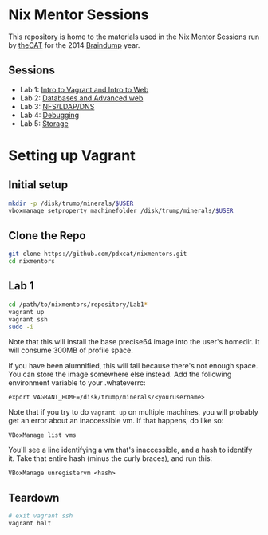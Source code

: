 <!---
   Copyright 2014 Portland State University

   Licensed under the Apache License, Version 2.0 (the "License");
   you may not use this file except in compliance with the License.
   You may obtain a copy of the License at

       http://www.apache.org/licenses/LICENSE-2.0

   Unless required by applicable law or agreed to in writing, software
   distributed under the License is distributed on an "AS IS" BASIS,
   WITHOUT WARRANTIES OR CONDITIONS OF ANY KIND, either express or implied.
   See the License for the specific language governing permissions and
   limitations under the License.
--->

Nix Mentor Sessions
===================

This repository is home to the materials used in the Nix Mentor Sessions run by [theCAT](http://cat.pdx.edu) for the 2014 [Braindump](http://braindump.cat.pdx.edu) year.


Sessions
--------

* Lab 1: [Intro to Vagrant and Intro to Web](Lab1-Intro-Web-Vagrant/Lab1.md)
* Lab 2: [Databases and Advanced web](Lab2-Databases/Lab2.md)
* Lab 3: [NFS/LDAP/DNS](Lab3-NFS-LDAP-DNS/Lab3.md)
* Lab 4: [Debugging](Lab4-Debugging/Lab4.md)
* Lab 5: [Storage](Lab5-Storage/Lab5.md)

Setting up Vagrant
==================

Initial setup
-------------

```bash
mkdir -p /disk/trump/minerals/$USER
vboxmanage setproperty machinefolder /disk/trump/minerals/$USER
```

Clone the Repo
--------------

```bash
git clone https://github.com/pdxcat/nixmentors.git
cd nixmentors
```

Lab 1
---------

```bash
cd /path/to/nixmentors/repository/Lab1*
vagrant up
vagrant ssh
sudo -i
```
Note that this will install the base precise64 image into the user's homedir. It will consume 300MB of profile space.

If you have been alumnified, this will fail because there's not enough space. You can store the image somewhere else instead. Add the following environment variable to your .whateverrc:

	export VAGRANT_HOME=/disk/trump/minerals/<yourusername>

Note that if you try to do `vagrant up` on multiple machines, you will probably get an error about an inaccessible vm. If that happens, do like so:

	VBoxManage list vms

You'll see a line identifying a vm that's inaccessible, and a hash to identify it. Take that entire hash (minus the curly braces), and run this:

	VBoxManage unregistervm <hash>


Teardown
-------------

```bash
# exit vagrant ssh
vagrant halt
```

